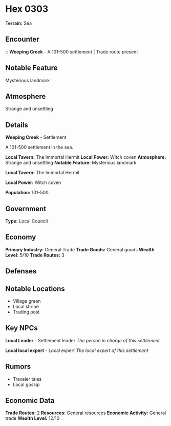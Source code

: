 # Hex 0303

**Terrain:** Sea

## Encounter
⌂ **Weeping Creek** - A 101-500 settlement | Trade route present

## Notable Feature
Mysterious landmark

## Atmosphere
Strange and unsettling

## Details
**Weeping Creek** - Settlement

A 101-500 settlement in the sea.

**Local Tavern:** The Immortal Hermit
**Local Power:** Witch coven
**Atmosphere:** Strange and unsettling
**Notable Feature:** Mysterious landmark

**Local Tavern:** The Immortal Hermit

**Local Power:** Witch coven

**Population:** 101-500

## Government
**Type:** Local Council

## Economy
**Primary Industry:** General Trade
**Trade Goods:** General goods
**Wealth Level:** 5/10
**Trade Routes:** 3

## Defenses

## Notable Locations
- Village green
- Local shrine
- Trading post

## Key NPCs
**Local Leader** - Settlement leader
*The person in charge of this settlement*

**Local local expert** - Local expert
*The local expert of this settlement*

## Rumors
- Traveler tales
- Local gossip

## Economic Data
**Trade Routes:** 2
**Resources:** General resources
**Economic Activity:** General trade
**Wealth Level:** 12/10

